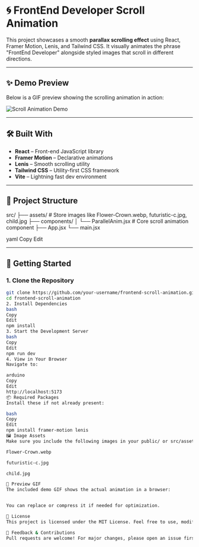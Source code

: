 # 🌀 FrontEnd Developer Scroll Animation

This project showcases a smooth **parallax scrolling effect** using React, Framer Motion, Lenis, and Tailwind CSS. It visually animates the phrase "FrontEnd Developer" alongside styled images that scroll in different directions.

---

## ✨ Demo Preview

Below is a GIF preview showing the scrolling animation in action:

![Scroll Animation Demo](./ViteReact-GoogleChrome2025-04-2115-57-59-ezgif.com-video-to-gif-converter.gif)

---

## 🛠 Built With

- **React** – Front-end JavaScript library
- **Framer Motion** – Declarative animations
- **Lenis** – Smooth scrolling utility
- **Tailwind CSS** – Utility-first CSS framework
- **Vite** – Lightning fast dev environment

---

## 📁 Project Structure

src/ ├── assets/ # Store images like Flower-Crown.webp, futuristic-c.jpg, child.jpg ├── components/ │ └── ParallelAnim.jsx # Core scroll animation component ├── App.jsx └── main.jsx

yaml
Copy
Edit

---

## 🚀 Getting Started

### 1. Clone the Repository

```bash
git clone https://github.com/your-username/frontend-scroll-animation.git
cd frontend-scroll-animation
2. Install Dependencies
bash
Copy
Edit
npm install
3. Start the Development Server
bash
Copy
Edit
npm run dev
4. View in Your Browser
Navigate to:

arduino
Copy
Edit
http://localhost:5173
📦 Required Packages
Install these if not already present:

bash
Copy
Edit
npm install framer-motion lenis
🖼 Image Assets
Make sure you include the following images in your public/ or src/assets/ folder:

Flower-Crown.webp

futuristic-c.jpg

child.jpg

📸 Preview GIF
The included demo GIF shows the actual animation in a browser:


You can replace or compress it if needed for optimization.

📄 License
This project is licensed under the MIT License. Feel free to use, modify, and share!

💬 Feedback & Contributions
Pull requests are welcome! For major changes, please open an issue first to discuss what you would like to change.
